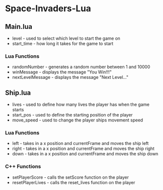 # Space-Invaders-Lua

## Main.lua
- level - used to select which level to start the game on
- start_time - how long it takes for the game to start

### Lua Functions 
- randomNumber - generates a random number between 1 and 10000
- winMessage - displays the message "You Win!!!"
- nextLevelMessage - displays the message "Next Level..."

## Ship.lua
- lives - used to define how many lives the player has when the game starts
- start_pos - used to define the starting position of the player
- move_speed - used to change the player ships movement speed

### Lua Functions
- left - takes in a x position and currentFrame and moves the ship left
- right - takes in a x position and currentFrame and moves the ship right
- down - takes in a x position and currentFrame and moves the ship down

### C++ Functions
- setPlayerScore - calls the setScore function on the player
- resetPlayerLives - calls the reset_lives function on the player
